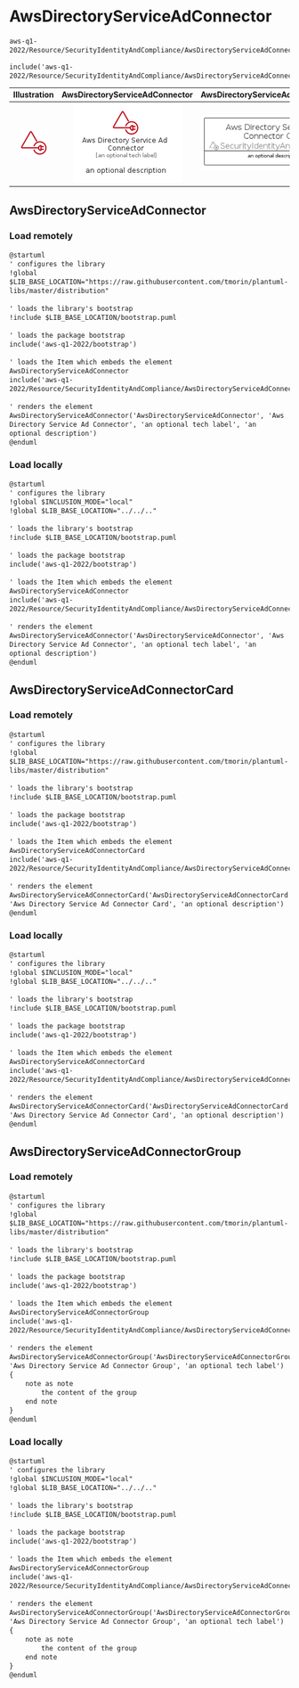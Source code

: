 # AwsDirectoryServiceAdConnector


```text
aws-q1-2022/Resource/SecurityIdentityAndCompliance/AwsDirectoryServiceAdConnector
```

```text
include('aws-q1-2022/Resource/SecurityIdentityAndCompliance/AwsDirectoryServiceAdConnector')
```



| Illustration | AwsDirectoryServiceAdConnector | AwsDirectoryServiceAdConnectorCard | AwsDirectoryServiceAdConnectorGroup |
| :---: | :---: | :---: | :---: |
| ![illustration for Illustration](../../../aws-q1-2022/Resource/SecurityIdentityAndCompliance/AwsDirectoryServiceAdConnector.png) | ![illustration for AwsDirectoryServiceAdConnector](../../../aws-q1-2022/Resource/SecurityIdentityAndCompliance/AwsDirectoryServiceAdConnector.Local.png) | ![illustration for AwsDirectoryServiceAdConnectorCard](../../../aws-q1-2022/Resource/SecurityIdentityAndCompliance/AwsDirectoryServiceAdConnectorCard.Local.png) | ![illustration for AwsDirectoryServiceAdConnectorGroup](../../../aws-q1-2022/Resource/SecurityIdentityAndCompliance/AwsDirectoryServiceAdConnectorGroup.Local.png) |




## AwsDirectoryServiceAdConnector

### Load remotely
```plantuml
@startuml
' configures the library
!global $LIB_BASE_LOCATION="https://raw.githubusercontent.com/tmorin/plantuml-libs/master/distribution"

' loads the library's bootstrap
!include $LIB_BASE_LOCATION/bootstrap.puml

' loads the package bootstrap
include('aws-q1-2022/bootstrap')

' loads the Item which embeds the element AwsDirectoryServiceAdConnector
include('aws-q1-2022/Resource/SecurityIdentityAndCompliance/AwsDirectoryServiceAdConnector')

' renders the element
AwsDirectoryServiceAdConnector('AwsDirectoryServiceAdConnector', 'Aws Directory Service Ad Connector', 'an optional tech label', 'an optional description')
@enduml
```

### Load locally
```plantuml
@startuml
' configures the library
!global $INCLUSION_MODE="local"
!global $LIB_BASE_LOCATION="../../.."

' loads the library's bootstrap
!include $LIB_BASE_LOCATION/bootstrap.puml

' loads the package bootstrap
include('aws-q1-2022/bootstrap')

' loads the Item which embeds the element AwsDirectoryServiceAdConnector
include('aws-q1-2022/Resource/SecurityIdentityAndCompliance/AwsDirectoryServiceAdConnector')

' renders the element
AwsDirectoryServiceAdConnector('AwsDirectoryServiceAdConnector', 'Aws Directory Service Ad Connector', 'an optional tech label', 'an optional description')
@enduml
```

## AwsDirectoryServiceAdConnectorCard

### Load remotely
```plantuml
@startuml
' configures the library
!global $LIB_BASE_LOCATION="https://raw.githubusercontent.com/tmorin/plantuml-libs/master/distribution"

' loads the library's bootstrap
!include $LIB_BASE_LOCATION/bootstrap.puml

' loads the package bootstrap
include('aws-q1-2022/bootstrap')

' loads the Item which embeds the element AwsDirectoryServiceAdConnectorCard
include('aws-q1-2022/Resource/SecurityIdentityAndCompliance/AwsDirectoryServiceAdConnector')

' renders the element
AwsDirectoryServiceAdConnectorCard('AwsDirectoryServiceAdConnectorCard', 'Aws Directory Service Ad Connector Card', 'an optional description')
@enduml
```

### Load locally
```plantuml
@startuml
' configures the library
!global $INCLUSION_MODE="local"
!global $LIB_BASE_LOCATION="../../.."

' loads the library's bootstrap
!include $LIB_BASE_LOCATION/bootstrap.puml

' loads the package bootstrap
include('aws-q1-2022/bootstrap')

' loads the Item which embeds the element AwsDirectoryServiceAdConnectorCard
include('aws-q1-2022/Resource/SecurityIdentityAndCompliance/AwsDirectoryServiceAdConnector')

' renders the element
AwsDirectoryServiceAdConnectorCard('AwsDirectoryServiceAdConnectorCard', 'Aws Directory Service Ad Connector Card', 'an optional description')
@enduml
```

## AwsDirectoryServiceAdConnectorGroup

### Load remotely
```plantuml
@startuml
' configures the library
!global $LIB_BASE_LOCATION="https://raw.githubusercontent.com/tmorin/plantuml-libs/master/distribution"

' loads the library's bootstrap
!include $LIB_BASE_LOCATION/bootstrap.puml

' loads the package bootstrap
include('aws-q1-2022/bootstrap')

' loads the Item which embeds the element AwsDirectoryServiceAdConnectorGroup
include('aws-q1-2022/Resource/SecurityIdentityAndCompliance/AwsDirectoryServiceAdConnector')

' renders the element
AwsDirectoryServiceAdConnectorGroup('AwsDirectoryServiceAdConnectorGroup', 'Aws Directory Service Ad Connector Group', 'an optional tech label') {
    note as note
        the content of the group
    end note
}
@enduml
```

### Load locally
```plantuml
@startuml
' configures the library
!global $INCLUSION_MODE="local"
!global $LIB_BASE_LOCATION="../../.."

' loads the library's bootstrap
!include $LIB_BASE_LOCATION/bootstrap.puml

' loads the package bootstrap
include('aws-q1-2022/bootstrap')

' loads the Item which embeds the element AwsDirectoryServiceAdConnectorGroup
include('aws-q1-2022/Resource/SecurityIdentityAndCompliance/AwsDirectoryServiceAdConnector')

' renders the element
AwsDirectoryServiceAdConnectorGroup('AwsDirectoryServiceAdConnectorGroup', 'Aws Directory Service Ad Connector Group', 'an optional tech label') {
    note as note
        the content of the group
    end note
}
@enduml
```

